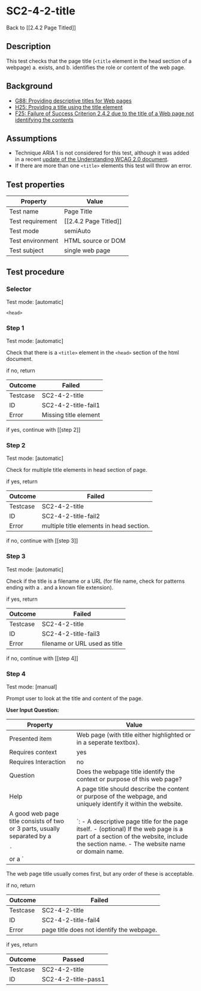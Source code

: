 # SC2-4-2-title

Back to [[2.4.2 Page Titled]]

## Description

This test checks that the page title (`<title` element in the head section of a webpage) a. exists, and b. identifies the role or content of the web page.

## Background

- [G88: Providing descriptive titles for Web pages](http://www.w3.org/TR/WCAG20-TECHS/G88.html)
- [H25: Providing a title using the title element](http://www.w3.org/TR/WCAG20-TECHS/H25.html)
- [F25: Failure of Success Criterion 2.4.2 due to the title of a Web page not identifying the contents](http://www.w3.org/TR/WCAG20-TECHS/F25.html)
## Assumptions
- Technique ARIA 1 is not considered for this test, although it was added in a recent [update of the Understanding WCAG 2.0 document](http://www.w3.org/TR/2014/NOTE-UNDERSTANDING-WCAG20-20140408/complete-diff.html).
- If there are more than one `<title>` elements this test will throw an error.

## Test properties

| Property          | Value
|-------------------|----
| Test name         | Page Title
| Test requirement  | [[2.4.2 Page Titled]]
| Test mode         | semiAuto
| Test environment  | HTML source or DOM
| Test subject      | single web page

## Test procedure

### Selector

Test mode: [automatic]

`<head>`

### Step 1

Test mode: [automatic]

Check that there is a `<title>` element in the `<head>` section of the html document.

if no, return

| Outcome  | Failed
|----------|-----
| Testcase | SC2-4-2-title
| ID       | SC2-4-2-title-fail1
| Error    | Missing title element

if yes, continue with [[step 2]]

### Step 2

Test mode: [automatic]

Check for multiple title elements in head section of page.

if yes, return

| Outcome  | Failed
|----------|-----
| Testcase | SC2-4-2-title
| ID       | SC2-4-2-title-fail2
| Error    | multiple title elements in head section.

if no, continue with [[step 3]]

### Step 3

Test mode: [automatic]

Check if the title is a filename or a URL (for file name, check for patterns ending with a . and a known file extension).

if yes, return

| Outcome  | Failed
|----------|-----
| Testcase | SC2-4-2-title
| ID       | SC2-4-2-title-fail3
| Error    | filename or URL used as title

if no, continue with [[step 4]]

### Step 4

Test mode: [manual]

Prompt user to look at the title and content of the page.

**User Input Question:**

| Property             | Value
|----------------------|---------
| Presented item       | Web page (with title either highlighted or in a seperate textbox).
| Requires context     | yes
| Requires Interaction | no
| Question             | Does the webpage title identify the context or purpose of this web page?
| Help                 | A page title should describe  the content or purpose of the webpage, and uniquely identify it within the website.
A good web page title consists of two or 3 parts, usually separated by a <pre>-</pre> or a `|`: - A descriptive page title for the page itself. - (optional) If the web page is a part of a section of the website, include the section name. - The website name or domain name.
The web page title usually comes first, but any order of these is acceptable.

if no, return

| Outcome  | Failed
|----------|-----
| Testcase | SC2-4-2-title
| ID       | SC2-4-2-title-fail4
| Error    | page title does not identify the webpage.

if yes, return

| Outcome  | Passed
|----------|-----
| Testcase | SC2-4-2-title
| ID       | SC2-4-2-title-pass1

